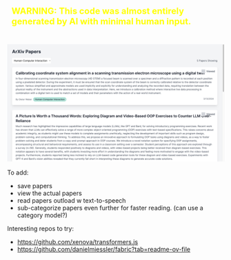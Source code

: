 <div style="color: yellow; padding: 10px; font-size: 20px; font-weight: bold; border-radius: 4%">
  WARNING: This code was almost entirely generated by AI with minimal human input.
</div>

<br />

![AI Generated Code](public/v1.png)

To add:

- save papers
- view the actual papers
- read papers outload w text-to-speech
- sub-categorize papers even further for faster reading. (can use a category model?)

Interesting repos to try:

- https://github.com/xenova/transformers.js
- https://github.com/danielmiessler/fabric?tab=readme-ov-file
